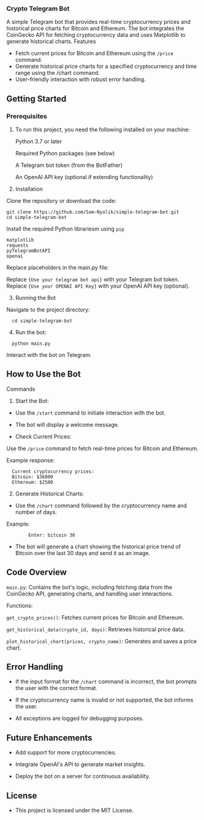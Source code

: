 ### Crypto Telegram Bot

A simple Telegram bot that provides real-time cryptocurrency prices and historical price charts for Bitcoin and Ethereum. The bot integrates the CoinGecko API for fetching cryptocurrency data and uses Matplotlib to generate historical charts.
Features

- Fetch current prices for Bitcoin and Ethereum using the `/price` command.  
- Generate historical price charts for a specified cryptocurrency and time range using the /chart command.  
- User-friendly interaction with robust error handling.

## Getting Started
### Prerequisites

1. To run this project, you need the following installed on your machine:

    Python 3.7 or later

    Required Python packages (see below)

    A Telegram bot token (from the BotFather)

    An OpenAI API key (optional if extending functionality)

2. Installation

Clone the repository or download the code:
```
git clone https://github.com/Sam-Nyalik/simple-telegram-bot.git
cd simple-telegram-bot
```

Install the required Python librariesm using `pip`
  
    matplotlib
    requests
    pyTelegramBotAPI
    openai

Replace placeholders in the main.py file:
       
  Replace `{Use your telegram bot api}` with your Telegram bot token.  
  Replace `{Use your OPENAI API Key}` with your OpenAI API key (optional).

3. Running the Bot

  Navigate to the project directory:
```
  cd simple-telegram-bot
```

4. Run the bot:
  ```
    python main.py
 ```

Interact with the bot on Telegram.

## How to Use the Bot
Commands

1. Start the Bot:

  - Use the `/start` command to initiate interaction with the bot.

  - The bot will display a welcome message.

  - Check Current Prices:

  Use the `/price` command to fetch real-time prices for Bitcoin and Ethereum.

  Example response:
  ```
    Current cryptocurrency prices:
    Bitcoin: $36000
    Ethereum: $2500
  ```

2. Generate Historical Charts:

  - Use the `/chart` command followed by the cryptocurrency name and number of days.

  Example:
```
        Enter: bitcoin 30
```
  - The bot will generate a chart showing the historical price trend of Bitcoin over the last 30 days and send it as an image.

## Code Overview

  `main.py`: Contains the bot's logic, including fetching data from the CoinGecko API, generating charts, and handling user interactions.

  Functions:

  `get_crypto_prices()`: Fetches current prices for Bitcoin and Ethereum.  

  `get_historical_data(crypto_id, days)`: Retrieves historical price data.  

   `plot_historical_chart(prices, crypto_name)`: Generates and saves a price chart.  

## Error Handling

  - If the input format for the `/chart` command is incorrect, the bot prompts the user with the correct format.  

  - If the cryptocurrency name is invalid or not supported, the bot informs the user.  

  - All exceptions are logged for debugging purposes.

## Future Enhancements

  - Add support for more cryptocurrencies.

  - Integrate OpenAI's API to generate market insights.

  - Deploy the bot on a server for continuous availability.

## License

- This project is licensed under the MIT License. 
